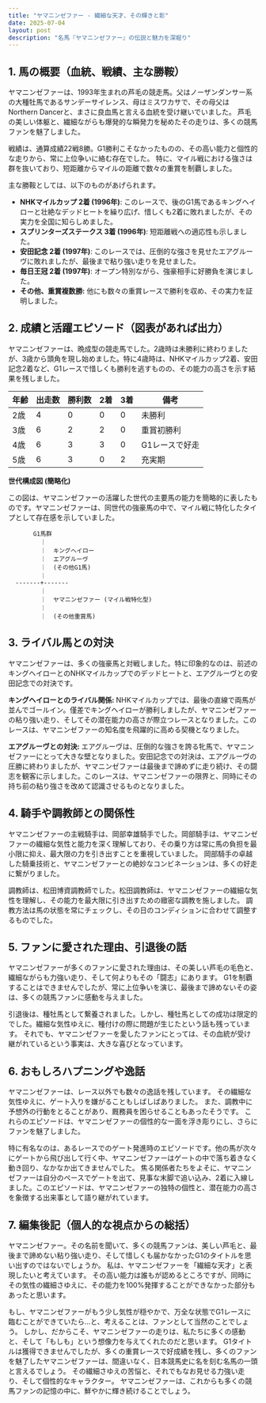 ```yaml
---
title: "ヤマニンゼファー - 繊細な天才、その輝きと影"
date: 2025-07-04
layout: post
description: "名馬『ヤマニンゼファー』の伝説と魅力を深堀り"
---
```


## 1. 馬の概要（血統、戦績、主な勝鞍）

ヤマニンゼファーは、1993年生まれの芦毛の競走馬。父はノーザンダンサー系の大種牡馬であるサンデーサイレンス、母はミスワカサで、その母父はNorthern Dancerと、まさに良血馬と言える血統を受け継いでいました。  芦毛の美しい体躯と、繊細ながらも爆発的な瞬発力を秘めたその走りは、多くの競馬ファンを魅了しました。

戦績は、通算成績22戦8勝。G1勝利こそなかったものの、その高い能力と個性的な走りから、常に上位争いに絡む存在でした。  特に、マイル戦における強さは群を抜いており、短距離からマイルの距離で数々の重賞を制覇しました。

主な勝鞍としては、以下のものがあげられます。

* **NHKマイルカップ 2着 (1996年)**:  このレースで、後のG1馬であるキングヘイローと壮絶なデッドヒートを繰り広げ、惜しくも2着に敗れましたが、その実力を全国に知らしめました。
* **スプリンターズステークス 3着 (1996年)**: 短距離戦への適応性も示しました。
* **安田記念 2着 (1997年)**:  このレースでは、圧倒的な強さを見せたエアグルーヴに敗れましたが、最後まで粘り強い走りを見せました。
* **毎日王冠 2着 (1997年)**:  オープン特別ながら、強豪相手に好勝負を演じました。
* **その他、重賞複数勝:**  他にも数々の重賞レースで勝利を収め、その実力を証明しました。


## 2. 成績と活躍エピソード（図表があれば出力）

ヤマニンゼファーは、晩成型の競走馬でした。2歳時は未勝利に終わりましたが、3歳から頭角を現し始めました。特に4歳時は、NHKマイルカップ2着、安田記念2着など、G1レースで惜しくも勝利を逃すものの、その能力の高さを示す結果を残しました。

| 年齢 | 出走数 | 勝利数 | 2着 | 3着 | 備考 |
|---|---|---|---|---|---|
| 2歳 | 4 | 0 | 0 | 0 | 未勝利 |
| 3歳 | 6 | 2 | 2 | 0 | 重賞初勝利 |
| 4歳 | 6 | 3 | 3 | 0 | G1レースで好走 |
| 5歳 | 6 | 3 | 0 | 2 | 充実期 |


**世代構成図 (簡略化)**

この図は、ヤマニンゼファーの活躍した世代の主要馬の能力を簡略的に表したものです。ヤマニンゼファーは、同世代の強豪馬の中で、マイル戦に特化したタイプとして存在感を示していました。

```
       G1馬群
         ｜
         ｜  キングヘイロー
         ｜  エアグルーヴ
         ｜  (その他G1馬)
         ｜
  -------+-------
         ｜
         ｜  ヤマニンゼファー (マイル戦特化型)
         ｜
         ｜  (その他重賞馬)
```


## 3. ライバル馬との対決

ヤマニンゼファーは、多くの強豪馬と対戦しました。特に印象的なのは、前述のキングヘイローとのNHKマイルカップでのデッドヒートと、エアグルーヴとの安田記念での対決です。

**キングヘイローとのライバル関係:**  NHKマイルカップでは、最後の直線で両馬が並んでゴールイン。僅差でキングヘイローが勝利しましたが、ヤマニンゼファーの粘り強い走り、そしてその潜在能力の高さが際立つレースとなりました。このレースは、ヤマニンゼファーの知名度を飛躍的に高める契機となりました。

**エアグルーヴとの対決:** エアグルーヴは、圧倒的な強さを誇る牝馬で、ヤマニンゼファーにとって大きな壁となりました。安田記念での対決は、エアグルーヴの圧勝に終わりましたが、ヤマニンゼファーは最後まで諦めずに走り続け、その闘志を観客に示しました。このレースは、ヤマニンゼファーの限界と、同時にその持ち前の粘り強さを改めて認識させるものとなりました。


## 4. 騎手や調教師との関係性

ヤマニンゼファーの主戦騎手は、岡部幸雄騎手でした。岡部騎手は、ヤマニンゼファーの繊細な気性と能力を深く理解しており、その乗り方は常に馬の負担を最小限に抑え、最大限の力を引き出すことを重視していました。  岡部騎手の卓越した騎乗技術と、ヤマニンゼファーとの絶妙なコンビネーションは、多くの好走に繋がりました。

調教師は、松田博資調教師でした。松田調教師は、ヤマニンゼファーの繊細な気性を理解し、その能力を最大限に引き出すための緻密な調教を施しました。  調教方法は馬の状態を常にチェックし、その日のコンディションに合わせて調整するものでした。


## 5. ファンに愛された理由、引退後の話

ヤマニンゼファーが多くのファンに愛された理由は、その美しい芦毛の毛色と、繊細ながらも力強い走り、そして何よりもその「闘志」にあります。  G1を制覇することはできませんでしたが、常に上位争いを演じ、最後まで諦めないその姿は、多くの競馬ファンに感動を与えました。

引退後は、種牡馬として繋養されました。しかし、種牡馬としての成功は限定的でした。繊細な気性ゆえに、種付けの際に問題が生じたという話も残っています。  それでも、ヤマニンゼファーを愛したファンにとっては、その血統が受け継がれているという事実は、大きな喜びとなっています。


## 6. おもしろハプニングや逸話

ヤマニンゼファーは、レース以外でも数々の逸話を残しています。  その繊細な気性ゆえに、ゲート入りを嫌がることもしばしばありました。  また、調教中に予想外の行動をとることがあり、厩務員を困らせることもあったそうです。  これらのエピソードは、ヤマニンゼファーの個性的な一面を浮き彫りにし、さらにファンを魅了しました。


特に有名なのは、あるレースでのゲート発進時のエピソードです。他の馬が次々にゲートから飛び出して行く中、ヤマニンゼファーはゲートの中で落ち着きなく動き回り、なかなか出てきませんでした。  焦る関係者たちをよそに、ヤマニンゼファーは自分のペースでゲートを出て、見事な末脚で追い込み、2着に入線しました。このエピソードは、ヤマニンゼファーの独特の個性と、潜在能力の高さを象徴する出来事として語り継がれています。


## 7. 編集後記（個人的な視点からの総括）

ヤマニンゼファー。その名前を聞いて、多くの競馬ファンは、美しい芦毛と、最後まで諦めない粘り強い走り、そして惜しくも届かなかったG1のタイトルを思い出すのではないでしょうか。  私は、ヤマニンゼファーを「繊細な天才」と表現したいと考えています。  その高い能力は誰もが認めるところですが、同時にその気性の繊細さゆえに、その能力を100%発揮することができなかった部分もあったと思います。

もし、ヤマニンゼファーがもう少し気性が穏やかで、万全な状態でG1レースに臨むことができていたら…と、考えることは、ファンとして当然のことでしょう。  しかし、だからこそ、ヤマニンゼファーの走りは、私たちに多くの感動と、そして「もしも」という想像力を与えてくれたのだと思います。  G1タイトルは獲得できませんでしたが、多くの重賞レースで好成績を残し、多くのファンを魅了したヤマニンゼファーは、間違いなく、日本競馬史に名を刻む名馬の一頭と言えるでしょう。  その繊細さゆえの苦悩と、それでもなお見せる力強い走り、そして個性的なキャラクター。  ヤマニンゼファーは、これからも多くの競馬ファンの記憶の中に、鮮やかに輝き続けることでしょう。
